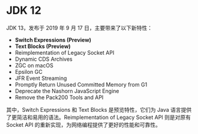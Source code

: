 # JDK 12

JDK 13，发布于 2019 年 9 月 17 日，主要带来了以下新特性：

- **Switch Expressions (Preview)**
- **Text Blocks (Preview)**
- Reimplementation of Legacy Socket API
- Dynamic CDS Archives
- ZGC on macOS
- Epsilon GC
- JFR Event Streaming
- Promptly Return Unused Committed Memory from G1
- Deprecate the Nashorn JavaScript Engine
- Remove the Pack200 Tools and API

其中，Switch Expressions 和 Text Blocks 是预览特性，它们为 Java 语言提供了更简洁和易用的语法。Reimplementation of Legacy
Socket API 则是对原有 Socket API 的重新实现，为网络编程提供了更好的性能和可靠性。